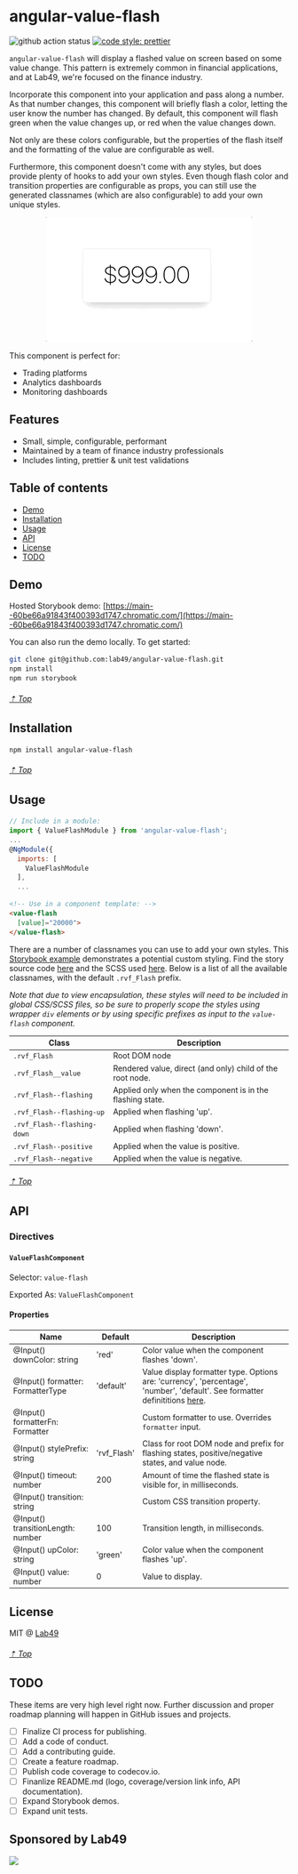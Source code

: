 # angular-value-flash

![github action status](https://github.com/lab49/angular-value-flash/actions/workflows/github-actions.yml/badge.svg?branch=main)
[![code style: prettier](https://img.shields.io/badge/code_style-prettier-ff69b4.svg?style=flat-square)](https://github.com/prettier/prettier)

`angular-value-flash` will display a flashed value on screen based on some value change. This pattern is extremely common in financial applications, and at Lab49, we're focused on the finance industry.

Incorporate this component into your application and pass along a number. As that number changes, this component will briefly flash a color, letting the user know the number has changed. By default, this component will flash green when the value changes up, or red when the value changes down.

Not only are these colors configurable, but the properties of the flash itself and the formatting of the value are configurable as well.

Furthermore, this component doesn't come with any styles, but does provide plenty of hooks to add your own styles. Even though flash color and transition properties are configurable as props, you can still use the generated classnames (which are also configurable) to add your own unique styles.

<p align="center">
  <img src="https://github.com/lab49/angular-value-flash/blob/e7bfdca7c3de7004f0762e262b1dc6ca2cb12c05/.github/motion.gif">
</p>

This component is perfect for:

- Trading platforms
- Analytics dashboards
- Monitoring dashboards

## Features

- Small, simple, configurable, performant
- Maintained by a team of finance industry professionals
- Includes linting, prettier & unit test validations


## Table of contents

- [Demo](#demo)
- [Installation](#installation)
- [Usage](#usage)
- [API](#api)
- [License](#license)
- [TODO](#TODO)

## Demo

Hosted Storybook demo: [https://main--60be66a91843f400393d1747.chromatic.com/](https://main--60be66a91843f400393d1747.chromatic.com/)

You can also run the demo locally.  To get started:

```sh
git clone git@github.com:lab49/angular-value-flash.git
npm install
npm run storybook
```

###### [⇡ Top](#table-of-contents)

## Installation

```sh
npm install angular-value-flash
```

###### [⇡ Top](#table-of-contents)

## Usage

```js
// Include in a module:
import { ValueFlashModule } from 'angular-value-flash';
...
@NgModule({
  imports: [
    ValueFlashModule
  ],
  ...
```

```html
<!-- Use in a component template: -->
<value-flash
  [value]="20000">
</value-flash>
```

There are a number of classnames you can use to add your own styles. This [Storybook example](https://60be66a91843f400393d1747-pyomkpvvzt.chromatic.com/?path=/story/components-value-flash--make-it-nice) demonstrates a potential custom styling.  Find the story source code [here](https://github.com/lab49/angular-value-flash/blob/main/stories/ValueFlash.stories.ts#L86) and the SCSS used [here](https://github.com/lab49/angular-value-flash/blob/main/stories/styles/themes.scss).  Below is a list of all the available classnames, with the default `.rvf_Flash` prefix.

_Note that due to view encapsulation, these styles will need to be included in global CSS/SCSS files, so be sure to properly scope the styles using wrapper `div` elements or by using specific prefixes as input to the `value-flash` component._

| Class | Description |
| --- | --- |
| `.rvf_Flash` | Root DOM node |
| `.rvf_Flash__value` | Rendered value, direct (and only) child of the root node. |
| `.rvf_Flash--flashing` | Applied only when the component is in the flashing state. |
| `.rvf_Flash--flashing-up` | Applied when flashing 'up'. |
| `.rvf_Flash--flashing-down` | Applied when flashing 'down'. |
| `.rvf_Flash--positive` | Applied when the value is positive. |
| `.rvf_Flash--negative` | Applied when the value is negative. |


###### [⇡ Top](#table-of-contents)

## API

### Directives

#### `ValueFlashComponent`

Selector: `value-flash`

Exported As: `ValueFlashComponent`

#### Properties

| Name | Default | Description |
| --- | --- | --- |
| @Input() downColor: string | 'red' | Color value when the component flashes 'down'. |
| @Input() formatter: FormatterType | 'default' | Value display formatter type. Options are: 'currency', 'percentage', 'number', 'default'.  See formatter definititions [here](https://github.com/lab49/angular-value-flash/blob/main/projects/value-flash/src/lib/formatters/index.ts).  |
| @Input() formatterFn: Formatter | | Custom formatter to use.  Overrides `formatter` input. |
| @Input() stylePrefix: string | 'rvf_Flash' | Class for root DOM node and prefix for flashing states, positive/negative states, and value node. |
| @Input() timeout: number | 200 | Amount of time the flashed state is visible for, in milliseconds. |
| @Input() transition: string | | Custom CSS transition property. |
| @Input() transitionLength: number | 100 | Transition length, in milliseconds. |
| @Input() upColor: string | 'green' | Color value when the component flashes 'up'. |
| @Input() value: number | 0 | Value to display. |


## License

MIT @ [Lab49](https://lab49.com)

###### [⇡ Top](#table-of-contents)

## TODO

These items are very high level right now. Further discussion and proper roadmap planning will happen in GitHub issues and projects.

- [ ] Finalize CI process for publishing.
- [ ] Add a code of conduct.
- [ ] Add a contributing guide.
- [ ] Create a feature roadmap.
- [ ] Publish code coverage to codecov.io.
- [ ] Finanlize README.md (logo, coverage/version link info, API documentation).
- [ ] Expand Storybook demos.
- [ ] Expand unit tests.

## Sponsored by Lab49

<a href="https://lab49.com">
  <img src="https://www.lab49.com/wp-content/uploads/2020/06/logo.svg" />
</a>
